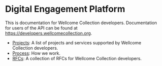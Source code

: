 # Digital Engagement Platform

This is documentation for Wellcome Collection developers. Documentation for users of the API can be found at https://developers.wellcomecollection.org.


* [Projects](projects/README.md): A list of projects and services supported by Wellcome Collection developers.
* [Process](process.md): How we work.
* [RFCs](rfcs): A collection of RFCs for Wellcome Collection developers.

